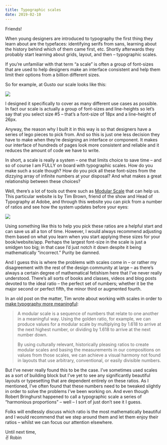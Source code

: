 ```yaml
---
title: Typographic scales
date: 2019-02-10
---
```


Friends!

When young designers are introduced to typography the first thing they learn about are the typefaces: identifying serifs from sans, learning about the history behind which of them came first, etc. Shortly afterwards they probably start learning about grids, layout, and then – typographic scales.

If you’re unfamiliar with that term “a scale” is often a group of font-sizes that are used to help designers make an interface consistent and help them limit their options from a billion different sizes.

So for example, at Gusto our scale looks like this:

![](https://buttondown.s3.us-west-2.amazonaws.com/images/0c269c26-39a7-4c37-ae2d-67806cdab425.jpg)

I designed it specifically to cover as many different use cases as possible. In fact our scale is actually a group of font-sizes and line-heights so let’s say that you select size #5 – that’s a font-size of 18px and a line-height of 26px.

Anyway, the reason why I built it in this way is so that designers have a series of lego pieces to pick from. And so this is just one less decision they have to make when they’re designing an interface or component. It makes our interface of hundreds of pages look more consistent and reliable and it reduces the amount of code we have to write.

In short, a scale is really a system – one that limits choice to save time – and so of course I am FULLY on board with typographic scales. How do you make such a scale though? How do you pick all these font-sizes from the dizzying array of infinite numbers at your disposal? And what makes a great relationship between these choices?

Well, there’s a lot of tools out there such as [Modular Scale](https://www.modularscale.com/) that can help us. This particular website is by Tim Brown, friend of the show and Head of Typography at Adobe, and through this website you can pick from a number of ratios and see how the system updates before your eyes:

![](https://buttondown.s3.us-west-2.amazonaws.com/images/df1b1bbe-7e94-41ef-9176-f6da44a787a9.gif)

Using something like this to help you pick these ratios are a helpful start and can save us all a ton of time. However, I would always recommend adjusting them based on what you learn when you start applying these sizes for your book/website/app. Perhaps the largest font-size in the scale is just a smidgen too big; in that case I’d just notch it down despite it being mathematically “incorrect.” Purity be damned.

And I guess this is where the problems with scales come in – or rather my disagreement with the rest of the design community at large – as there’s always a certain degree of mathematical fetishism here that I’ve never really understood. There’s all sorts of books and classes, videos and blog posts devoted to the ideal ratio – the perfect set of numbers; whether it be the major second or perfect fifth, the minor third or augmented fourth.

In an old post on the matter, Tim wrote about working with scales in order to [make typography more meaningful](https://alistapart.com/article/more-meaningful-typography):

> A modular scale is a sequence of numbers that relate to one another in a meaningful way. Using the golden ratio, for example, we can produce values for a modular scale by multiplying by 1.618 to arrive at the next highest number, or dividing by 1.618 to arrive at the next number down.
>
> By using culturally relevant, historically pleasing ratios to create modular scales and basing the measurements in our compositions on values from those scales, we can achieve a visual harmony not found in layouts that use arbitrary, conventional, or easily divisible numbers.

But I’ve never really found this to be the case. I’ve sometimes used scales as a sort of building block but I’ve yet to see any significantly beautiful layouts or typesetting that are dependent entirely on these ratios. As I mentioned, I’ve often found that these numbers need to be tweaked slightly in order to solve the problems I’ve been working on. And even though Robert Bringhurst happened to call a typographic scale a series of “harmonious proportions” – well – I sort of just don’t see it I guess.

Folks will endlessly discuss which ratio is the most mathematically beautiful and I would recommend that we step around them and let them enjoy their ratios – whilst we can focus our attention elsewhere.

Until next time, <br>
✌️ Robin
